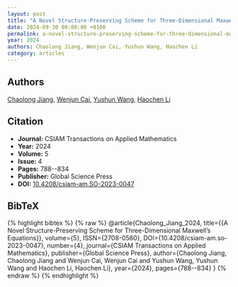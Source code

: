 ```yaml
---
layout: post
title: "A Novel Structure-Preserving Scheme for Three-Dimensional Maxwell’s Equations"
date: 2024-09-30 00:00:00 +0100
permalink: a-novel-structure-preserving-scheme-for-three-dimensional-maxwell-s-equations
year: 2024
authors: Chaolong Jiang, Wenjun Cai, Yushun Wang, Haochen Li
category: articles
---
```

 
## Authors
[Chaolong Jiang](authors/chaolong-jiang), [Wenjun Cai](authors/wenjun-cai), [Yushun Wang](authors/yushun-wang), [Haochen Li](authors/haochen-li)
 
## Citation
- **Journal:** CSIAM Transactions on Applied Mathematics
- **Year:** 2024
- **Volume:** 5
- **Issue:** 4
- **Pages:** 788--834
- **Publisher:** Global Science Press
- **DOI:** [10.4208/csiam-am.SO-2023-0047](https://doi.org/10.4208/csiam-am.SO-2023-0047)
 
## BibTeX
{% highlight bibtex %}
{% raw %}
@article{Chaolong_Jiang_2024,
  title={{A Novel Structure-Preserving Scheme for Three-Dimensional Maxwell’s Equations}},
  volume={5},
  ISSN={2708-0560},
  DOI={10.4208/csiam-am.so-2023-0047},
  number={4},
  journal={CSIAM Transactions on Applied Mathematics},
  publisher={Global Science Press},
  author={Chaolong Jiang, Chaolong Jiang and Wenjun Cai, Wenjun Cai and Yushun Wang, Yushun Wang and Haochen Li, Haochen Li},
  year={2024},
  pages={788--834}
}
{% endraw %}
{% endhighlight %}
 
